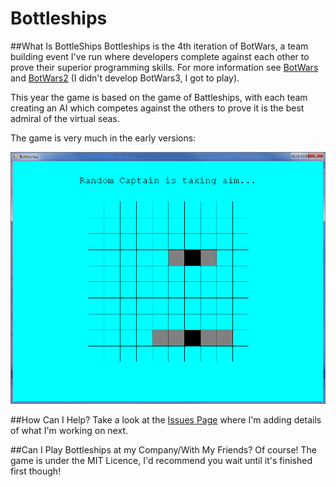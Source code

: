# Bottleships

##What Is BottleShips
Bottleships is the 4th iteration of BotWars, a team building event I've run where developers complete against each other to prove their superior programming skills. For more information see [BotWars](https://github.com/davidseanlittlewood/BeatTheBotsServer) and [BotWars2](https://github.com/ardliath/BotWars2) (I didn't develop BotWars3, I got to play).

This year the game is based on the game of Battleships, with each team creating an AI which competes against the others to prove it is the best admiral of the virtual seas.

The game is very much in the early versions:

![Botleships Screenshot](/Screenshots/VeryEarlyVersion.png)

##How Can I Help?
Take a look at the [Issues Page](https://github.com/ardliath/Bottleships/issues) where I'm adding details of what I'm working on next.

##Can I Play Bottleships at my Company/With My Friends?
Of course! The game is under the MIT Licence, I'd recommend you wait until it's finished first though!
